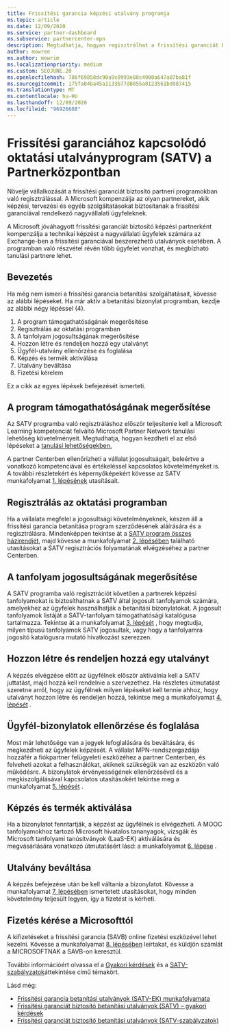 ```yaml
---
title: Frissítési garancia képzési utalvány programja
ms.topic: article
ms.date: 12/09/2020
ms.service: partner-dashboard
ms.subservice: partnercenter-mpn
description: Megtudhatja, hogyan regisztrálhat a frissítési garanciát biztosító betanítási programba, hogy kompenzálja a képzést és a vállalati ügyfelek tervezését.
author: mowree
ms.author: mowrim
ms.localizationpriority: medium
ms.custom: SEOJUNE.20
ms.openlocfilehash: 786f69858dc90a9c0993e88c4900a647a07ba81f
ms.sourcegitcommit: 175fa04ba45a1133b77d8055a0123561bd987415
ms.translationtype: MT
ms.contentlocale: hu-HU
ms.lasthandoff: 12/09/2020
ms.locfileid: "96926608"
---
```

# <a name="software-assurance-training-voucher-satv-program-in-partner-center"></a>Frissítési garanciához kapcsolódó oktatási utalványprogram (SATV) a Partnerközpontban

Növelje vállalkozását a frissítési garanciát biztosító partneri programokban való regisztrálással. A Microsoft kompenzálja az olyan partnereket, akik képzési, tervezési és egyéb szolgáltatásokat biztosítanak a frissítési garanciával rendelkező nagyvállalati ügyfeleknek.

A Microsoft jóváhagyott frissítési garanciát biztosító képzési partnerként kompenzálja a technikai képzést a nagyvállalati ügyfelek számára az Exchange-ben a frissítési garanciával beszerezhető utalványok esetében. A programban való részvétel révén több ügyfelet vonzhat, és megbízható tanulási partnere lehet.

## <a name="get-started"></a>Bevezetés

Ha még nem ismeri a frissítési garancia betanítási szolgáltatásait, kövesse az alábbi lépéseket. Ha már aktív a betanítási bizonylat programban, kezdje az alábbi négy lépéssel (4). 

1. A program támogathatóságának megerősítése
2. Regisztrálás az oktatási programban
3. A tanfolyam jogosultságának megerősítése
4. Hozzon létre és rendeljen hozzá egy utalványt
5. Ügyfél-utalvány ellenőrzése és foglalása
6. Képzés és termék aktiválása
7. Utalvány beváltása
8. Fizetési kérelem

Ez a cikk az egyes lépések befejezését ismerteti.

## <a name="confirm-program-eligibility"></a>A program támogathatóságának megerősítése

Az SATV programba való regisztráláshoz először teljesítenie kell a Microsoft Learning kompetenciát felváltó Microsoft Partner Network tanulási lehetőség követelményeit. Megtudhatja, hogyan kezdheti el az első lépéseket a [tanulási lehetőségekben.](https://partner.microsoft.com/membership/learning-partners)

A partner Centerben ellenőrizheti a vállalat jogosultságait, beleértve a vonatkozó kompetenciával és értékeléssel kapcsolatos követelményeket is. A további részletekért és képernyőképekért kövesse az SATV munkafolyamat [1. lépésének](https://query.prod.cms.rt.microsoft.com/cms/api/am/binary/RE4s3bB) utasításait.

## <a name="enroll-in-the-training-program"></a>Regisztrálás az oktatási programban

Ha a vállalata megfelel a jogosultsági követelményeknek, készen áll a frissítési garancia betanítása program szerződésének aláírására és a regisztrálásra. Mindenképpen tekintse át a [SATV program összes házirendjét](https://query.prod.cms.rt.microsoft.com/cms/api/am/binary/RE3koEP), majd kövesse a munkafolyamat [2. lépésében](https://query.prod.cms.rt.microsoft.com/cms/api/am/binary/RE4s3bB) található utasításokat a SATV regisztrációs folyamatának elvégzéséhez a partner Centerben.


## <a name="confirm-course-eligibility"></a>A tanfolyam jogosultságának megerősítése
A SATV programba való regisztrációt követően a partnerek képzési tanfolyamokat is biztosíthatnak a SATV által jogosult tanfolyamok számára, amelyekhez az ügyfelek használhatják a betanítási bizonylatokat. A jogosult tanfolyamok listáját a SATV-tanfolyam támogathatósági katalógusa tartalmazza. Tekintse át a munkafolyamat [3. lépését](https://query.prod.cms.rt.microsoft.com/cms/api/am/binary/RE4s3bB) , hogy megtudja, milyen típusú tanfolyamok SATV jogosultak, vagy hogy a tanfolyamra jogosító katalógusra mutató hivatkozást szerezzen.

## <a name="have-customer-create-and-assign-voucher"></a>Hozzon létre és rendeljen hozzá egy utalványt

A képzés elvégzése előtt az ügyfélnek először aktiválnia kell a SATV juttatást, majd hozzá kell rendelnie a szervezethez. Ha részletes útmutatást szeretne arról, hogy az ügyfélnek milyen lépéseket kell tennie ahhoz, hogy utalványt hozzon létre és rendeljen hozzá, tekintse meg a munkafolyamat [4. lépését](https://query.prod.cms.rt.microsoft.com/cms/api/am/binary/RE4s3bB) .

## <a name="validate-and-reserve-customer-vouchers"></a>Ügyfél-bizonylatok ellenőrzése és foglalása

Most már lehetősége van a jegyek lefoglalására és beváltására, és megkezdheti az ügyfelek képzését. A vállalat MPN-rendszergazdája hozzáfér a fiókpartner felügyeleti eszközéhez a partner Centerben, és felveheti azokat a felhasználókat, akiknek szükségük van az eszközön való működésre. A bizonylatok érvényességének ellenőrzésével és a megkiszolgálásával kapcsolatos utasításokért tekintse meg a munkafolyamat [5. lépését](https://query.prod.cms.rt.microsoft.com/cms/api/am/binary/RE4s3bB) .

## <a name="deliver-training-and-activate-product"></a>Képzés és termék aktiválása

Ha a bizonylatot fenntartják, a képzést az ügyfélnek is elvégezheti. A MOOC tanfolyamokhoz tartozó Microsoft hivatalos tananyagok, vizsgák és Microsoft tanfolyami tanúsítványok (LaaS-EK) aktiválására és megvásárlására vonatkozó útmutatásért lásd: a munkafolyamat [6. lépése](https://query.prod.cms.rt.microsoft.com/cms/api/am/binary/RE4s3bB) .

## <a name="redeem-voucher"></a>Utalvány beváltása

A képzés befejezése után be kell váltania a bizonylatot. Kövesse a munkafolyamat [7. lépésében](https://query.prod.cms.rt.microsoft.com/cms/api/am/binary/RE4s3bB) ismertetett utasításokat, hogy minden követelmény teljesült legyen, így a fizetést is kérheti. 


## <a name="request-payment-from-microsoft"></a>Fizetés kérése a Microsofttól

A kifizetéseket a frissítési garancia (SAVB) online fizetési eszközével lehet kezelni. Kövesse a munkafolyamat [8. lépésében](https://query.prod.cms.rt.microsoft.com/cms/api/am/binary/RE4s3bB) leírtakat, és küldjön számlát a MICROSOFTNAK a SAVB-on keresztül. 

További információért olvassa el a [Gyakori kérdések](https://query.prod.cms.rt.microsoft.com/cms/api/am/binary/RE3kz5o) és a [SATV-szabályzatok](https://query.prod.cms.rt.microsoft.com/cms/api/am/binary/RE3koEP)áttekintése című témakört.

Lásd még:

- [Frissítési garancia betanítási utalványok (SATV-EK) munkafolyamata](https://query.prod.cms.rt.microsoft.com/cms/api/am/binary/RE4s3bB)
- [Frissítési garanciát biztosító betanítási utalványok (SATV) – gyakori kérdések](https://query.prod.cms.rt.microsoft.com/cms/api/am/binary/RE3kz5o)
- [Frissítési garanciát biztosító betanítási utalványok (SATV-szabályzatok)](https://query.prod.cms.rt.microsoft.com/cms/api/am/binary/RE3koEP)
